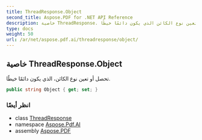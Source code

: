 ```yaml
---
title: ThreadResponse.Object
second_title: Aspose.PDF for .NET API Reference
description: خاصية ThreadResponse. تحصل أو تعين نوع الكائن الذي يكون دائمًا خيطًا
type: docs
weight: 50
url: /ar/net/aspose.pdf.ai/threadresponse/object/
---
```

## خاصية ThreadResponse.Object

تحصل أو تعين نوع الكائن، الذي يكون دائمًا خيطًا.

```csharp
public string Object { get; set; }
```

### انظر أيضًا

* class [ThreadResponse](../)
* namespace [Aspose.Pdf.AI](../../../aspose.pdf.ai/)
* assembly [Aspose.PDF](../../../)